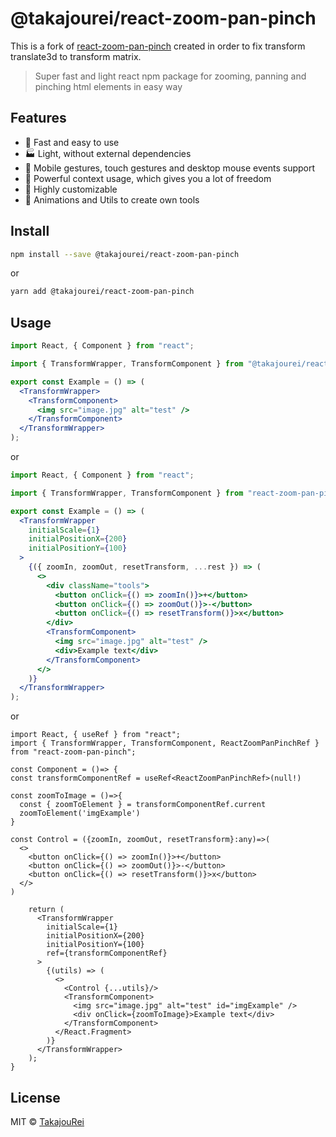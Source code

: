 # @takajourei/react-zoom-pan-pinch

This is a fork of
[react-zoom-pan-pinch](https://github.com/prc5/react-zoom-pan-pinch) created in
order to fix transform translate3d to transform matrix.

> Super fast and light react npm package for zooming, panning and pinching html
> elements in easy way

## Features

- :rocket: Fast and easy to use
- :factory: Light, without external dependencies
- :gem: Mobile gestures, touch gestures and desktop mouse events support
- :gift: Powerful context usage, which gives you a lot of freedom
- :wrench: Highly customizable
- :crown: Animations and Utils to create own tools

## Install

```bash
npm install --save @takajourei/react-zoom-pan-pinch
```

or

```bash
yarn add @takajourei/react-zoom-pan-pinch
```

## Usage

```jsx
import React, { Component } from "react";

import { TransformWrapper, TransformComponent } from "@takajourei/react-zoom-pan-pinch";

export const Example = () => (
  <TransformWrapper>
    <TransformComponent>
      <img src="image.jpg" alt="test" />
    </TransformComponent>
  </TransformWrapper>
);
```

or

```jsx
import React, { Component } from "react";

import { TransformWrapper, TransformComponent } from "react-zoom-pan-pinch";

export const Example = () => (
  <TransformWrapper
    initialScale={1}
    initialPositionX={200}
    initialPositionY={100}
  >
    {({ zoomIn, zoomOut, resetTransform, ...rest }) => (
      <>
        <div className="tools">
          <button onClick={() => zoomIn()}>+</button>
          <button onClick={() => zoomOut()}>-</button>
          <button onClick={() => resetTransform()}>x</button>
        </div>
        <TransformComponent>
          <img src="image.jpg" alt="test" />
          <div>Example text</div>
        </TransformComponent>
      </>
    )}
  </TransformWrapper>
);
```

or

```tsx
import React, { useRef } from "react";
import { TransformWrapper, TransformComponent, ReactZoomPanPinchRef } from "react-zoom-pan-pinch";

const Component = ()=> {
const transformComponentRef = useRef<ReactZoomPanPinchRef>(null!)

const zoomToImage = ()=>{
  const { zoomToElement } = transformComponentRef.current
  zoomToElement('imgExample')
}

const Control = ({zoomIn, zoomOut, resetTransform}:any)=>(
  <>
    <button onClick={() => zoomIn()}>+</button>
    <button onClick={() => zoomOut()}>-</button>
    <button onClick={() => resetTransform()}>x</button>
  </>
)

    return (
      <TransformWrapper
        initialScale={1}
        initialPositionX={200}
        initialPositionY={100}
        ref={transformComponentRef}
      >
        {(utils) => (
          <>
            <Control {...utils}/>
            <TransformComponent>
              <img src="image.jpg" alt="test" id="imgExample" />
              <div onClick={zoomToImage}>Example text</div>
            </TransformComponent>
          </React.Fragment>
        )}
      </TransformWrapper>
    );
}
```

## License

MIT © [TakajouRei](https://github.com/TakajouRei)
